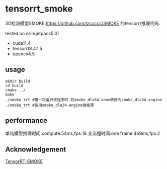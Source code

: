 # tensorrt_smoke

3D检测模型SMOKE:https://github.com/lzccccc/SMOKE 的tensorrt推理代码.

tested on orin(jetpack5.0)
- cuda11.4
- tensorrt8.4.1.5
- opencv4.5

## usage
```
mkdir build
cd build 
cmake ../
make
./smoke_trt #第一次运行该程序时,将smoke_dla34.onnx转换为smoke_dla34.engine
./smoke_trt #使用smoke_dla34.engine做推理
```

## performance
单纯模型推理时间:compute:54ms,fps:18
全流程时间:one frame:469ms,fps:2

## Acknowledgement
[TensorRT-SMOKE](https://github.com/Yibin122/TensorRT-SMOKE)
[](https://github.com/open-mmlab/mmdetection3d)
